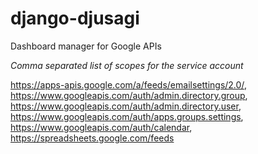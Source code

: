 # django-djusagi
Dashboard manager for Google APIs

_Comma separated list of scopes for the service account_

https://apps-apis.google.com/a/feeds/emailsettings/2.0/,
https://www.googleapis.com/auth/admin.directory.group,
https://www.googleapis.com/auth/admin.directory.user,
https://www.googleapis.com/auth/apps.groups.settings,
https://www.googleapis.com/auth/calendar,
https://spreadsheets.google.com/feeds
